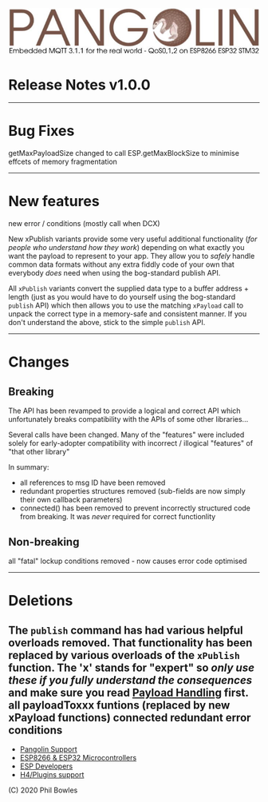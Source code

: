 ![plainhdr](../assets/pangoplain.jpg)
# Release Notes v1.0.0

---
# Bug Fixes

getMaxPayloadSize changed to call ESP.getMaxBlockSize to minimise effcets of memory fragmentation

---

# New features

new error / conditions (mostly call when DCX)

New xPublish variants provide some very useful additional functionality (*for people who understand how they work*) depending on what exactly you want the payload to represent to your app. They allow you to *safely* handle common data formats without any extra fiddly code of your own that everybody *does* need when using the bog-standard publish API.

All `xPublish` variants convert the supplied data type to a buffer address + length (just as you would have to do yourself using the bog-standard `publish` API) which then allows you to use the matching `xPayload` call to unpack the correct type in a memory-safe and consistent manner. If you don't understand the above, stick to the simple `publish` API.

---

# Changes

## Breaking

The API has been revamped to provide a logical and correct API which unfortunately breaks compatibility with the APIs of some other libraries...

Several calls have been changed. Many of the "features" were included solely for early-adopter compatibility with incorrect / illogical "features" of "that other library"

In summary:

* all references to msg ID have been removed
* redundant properties structures removed (sub-fields are now simply their own callback parameters)
* connected() has been removed to prevent incorrectly structured code from breaking. It was *never* required for correct functionlity

## Non-breaking

all "fatal" lockup conditions removed - now causes error
code optimised

---

# Deletions

The `publish` command has had various helpful overloads removed. That functionality has been replaced by various overloads of the `xPublish` function.
The 'x' stands for "expert" so **_only use these if you fully understand the consequences_** and make sure you read [Payload Handling](pl.md) first.
all payloadToxxx funtions (replaced by new xPayload functions)
connected
redundant error conditions
---

* [Pangolin Support](https://www.facebook.com/groups/pangolinmqtt/)
* [ESP8266 & ESP32 Microcontrollers](https://www.facebook.com/groups/2125820374390340/)
* [ESP Developers](https://www.facebook.com/groups/ESP8266/)
* [H4/Plugins support](https://www.facebook.com/groups/h4plugins)

(C) 2020 Phil Bowles
